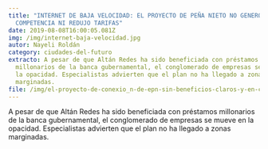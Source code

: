 ```yaml
---
title: "INTERNET DE BAJA VELOCIDAD: EL PROYECTO DE PEÑA NIETO NO GENERÓ
  COMPETENCIA NI REDUJO TARIFAS"
date: 2019-08-08T16:00:05.081Z
img: /img/internet-baja-velocidad.jpg
autor: Nayeli Roldán
category: ciudades-del-futuro
extracto: A pesar de que Altán Redes ha sido beneficiada con préstamos
  millonarios de la banca gubernamental, el conglomerado de empresas se mueve en
  la opacidad. Especialistas advierten que el plan no ha llegado a zonas
  marginadas.
file: /img/el-proyecto-de-conexio_n-de-epn-sin-beneficios-claros-y-en-competencia-con-internet-para-todos-de-amlo-1.pdf
---
```

<!--StartFragment-->

A pesar de que Altán Redes ha sido beneficiada con préstamos millonarios de la banca gubernamental, el conglomerado de empresas se mueve en la opacidad. Especialistas advierten que el plan no ha llegado a zonas marginadas.

<!--EndFragment-->